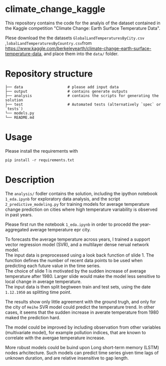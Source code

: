 # climate_change_kaggle

This repository contains the code for the analyis of the dataset contained in the Kaggle competition "Climate Change: Earth Surface Temperature Data". <br>

Plese download the the datasets `GlobalLandTemperaturesByCity.csv​`,`lobalLandTemperaturesByCountry.csv​` from https://www.kaggle.com/berkeleyearth/climate-change-earth-surface-temperature-data, and place them into the `data/` folder.


# Repository structure

    ├── data                    # please add input data
    ├── output                  # contains generate outputs
    ├── analysis                # contains the scripts for generating the solution
    ├── test                    # Automated tests (alternatively `spec` or `tests`)
    └── models.py               
    └── README.md


# Usage

Please install the requirements with 

```
pip install -r requirements.txt
```

# Description

The `analysis/` fodler contains the solution, including the ipython notebook `1_eda.ipynb` for exploratory data analysis, and the script `2_predictive_modeling.py` for training models for average temperature change prediction on cities where high temperature variability is observed in past years. <br>

Please first run the notebook `1_eda.ipynb` in order to procedd the year-aggregated average temperature epr city. <br>

To forecasts the average temperature across years, I trained a support vector regression model (SVR), and a multilayer dense nerual network model. <br>
The input data is preprocessed using a look back function of slide 1. The function defines the number of recent data points to be used when predicting each future value in the time series. <br>
The choice of slide 1 is motivated by the sudden increase of average temperature after 1980. Larger slide would make the model less sensitive to local change in average temperature.<br>
The input data is then split begtween train and test sets, using the date `1.12.1950` as splitting time point.


The results show only little agreement with the ground trugh, and only for the city of `Heihe` SVR model could predict the temperature trend. In other cases, it seems that the sudden increase in averate temperature from 1980 maked the prediction hard.<br>

The model could be improved by including observation from other variables (multivariate model), for example pollution indices, that are known to correlate with the avergae temperature increase.<br>

More robust models could be buind upon Long short-term memory (LSTM) nodes arhcitecture. Such models can predict time series given time lags of unknown duration, and are relative insensitive to gap length.<br>

